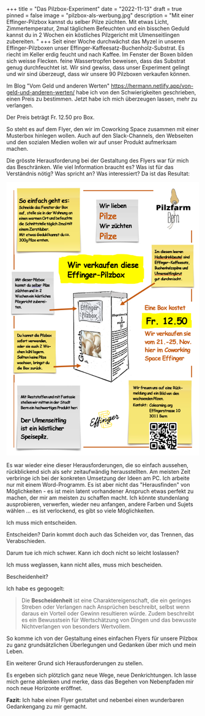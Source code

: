 +++
title = "Das Pilzbox-Experiment"
date = "2022-11-13"
draft = true
pinned = false
image = "pilzbox-als-werbung.jpg"
description = "Mit einer Effinger-Pilzbox kannst du selber Pilze züchten. Mit etwas Licht, Zimmertemperatur, 2mal täglichem Befeuchten und ein bisschen Geduld kannst du in 2 Wochen ein köstliches Pilzgericht mit Ulmenseitlingen zubereiten. "
+++
Seit einer Woche durchwächst das Myzel in unseren Effinger-Pilzboxen unser Effinger-Kaffeesatz-Buchenholz-Substrat. Es riecht im Keller erdig feucht und nach Kaffee. Im Fenster der Boxen bilden sich weisse Flecken. feine Wassertropfen beweisen, dass das Substrat genug durchfeuchtet ist. Wir sind gewiss, dass unser Experiment gelingt und wir sind überzeugt, dass wir unsere 90 Pilzboxen verkaufen können. 

Im Blog "Vom Geld und anderen Werten" <https://hermann.netlify.app/von-geld-und-anderen-werten/> habe ich von den Schwierigkeiten geschrieben, einen Preis zu bestimmen. Jetzt habe ich mich überzeugen lassen, mehr zu verlangen. 

Der Preis beträgt Fr. 12.50 pro Box.

So steht es auf dem Flyer, den wir im Coworking Space zusammen mit einer Musterbox hinlegen wollen. Auch auf den Slack-Channels, den Webseiten und den sozialen Medien wollen wir auf unser Produkt aufmerksam machen.

Die grösste Herausforderung bei der Gestaltung des Flyers war für mich das Beschränken. Wie viel Information braucht es? Was ist für das Verständnis nötig? Was spricht an? Was interessiert? Da ist das Resultat:

![](bild-flyer.png)

Es war wieder eine dieser Herausforderungen, die so einfach aussehen, rückblickend sich als sehr zeitaufwändig herausstellten. Am meisten Zeit verbringe ich bei der konkreten Umsetzung der Ideen am PC. Ich arbeite nur mit einem Word-Programm. Es ist aber nicht das "Herausfinden" von Möglichkeiten - es ist mein latent vorhandener Anspruch etwas perfekt zu machen, der mir am meisten zu schaffen macht. Ich könnte stundenlang ausprobieren, verwerfen, wieder neu anfangen, andere Farben und Sujets wählen ... es ist verlockend, es gibt so viele Möglichkeiten.

Ich muss mich entscheiden. 

Entscheiden? Darin kommt doch auch das Scheiden vor, das Trennen, das Verabschieden. 

Darum tue ich mich schwer. Kann ich doch nicht so leicht loslassen?

Ich muss weglassen, kann nicht alles, muss mich bescheiden.

Bescheidenheit?

Ich habe es gegoogelt: 

> Die **Bescheidenheit** ist eine Charaktereigenschaft, die ein geringes Streben oder Verlangen nach Ansprüchen beschreibt, selbst wenn daraus ein Vorteil oder Gewinn resultieren würde. Zudem beschreibt es ein Bewusstsein für Wertschätzung von Dingen und das bewusste Nichtverlangen von besonders Wertvollem.

So komme ich von der Gestaltung eines einfachen Flyers für unsere Pilzbox zu ganz grundsätzlichen Überlegungen und Gedanken über mich und mein Leben. 

Ein weiterer Grund sich Herausforderungen zu stellen. 

Es ergeben sich plötzlich ganz neue Wege, neue Denkrichtungen. Ich lasse mich gerne ablenken und merke, dass das Begehen von Nebenpfaden mir noch neue Horizonte eröffnet. 

**Fazit:** Ich habe einen Flyer gestaltet und nebenbei einen wunderbaren Gedankengang zu mir gemacht.